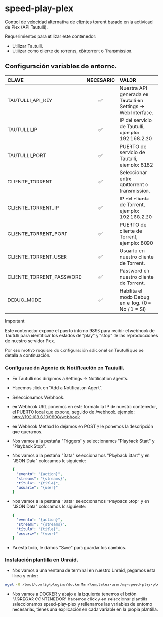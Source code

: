 # speed-play-plex

Control de velocidad alternativa de clientes torrent basado en la actividad de Plex (API Tautulli).

Requerimientos para utilizar este contenedor:

- Utilizar Tautulli.
- Utilizar como cliente de torrents, qBittorrent o Transmission.

## Configuración variables de entorno.

| CLAVE                   | NECESARIO | VALOR                                                                     |
| :---------------------- | :-------: | :------------------------------------------------------------------------ |
| TAUTULLI_API_KEY        |     ✅    | Nuestra API generada en Tautulli en Settings -> Web Interface.            |
| TAUTULLI_IP             |     ✅    | IP del servicio de Tautulli, ejemplo: 192.168.2.20                        |
| TAUTULLI_PORT           |     ✅    | PUERTO del servicio de Tautulli, ejemplo: 8182                            |
| CLIENTE_TORRENT         |     ✅    | Seleccionar entre qbittorrent o transmission.                             |
| CLIENTE_TORRENT_IP      |     ✅    | IP del cliente de Torrent, ejemplo: 192.168.2.20                          |
| CLIENTE_TORRENT_PORT    |     ✅    | PUERTO del cliente de Torrent, ejemplo: 8090                              |
| CLIENTE_TORRENT_USER    |     ✅    | Usuario en nuestro cliente de Torrent.                                    |
| CLIENTE_TORRENT_PASSWORD|     ✅    | Password en nuestro cliente de Torrent.                                   |
| DEBUG_MODE                   |     ✅    | Habilita el modo Debug en el log. (0 = No / 1 = Si)                       |



  > [!IMPORTANT]
  > Este contenedor expone el puerto interno 9898 para recibir el webhook de Tautulli para identificar los estados de "play" y "stop" de las reproducciones de nuestro servidor Plex. 
  > 
  > Por ese motivo requiere de configuración adicional en Tautulli que se detalla a continuación.
  > 


### Configuración Agente de Notificación en Tautulli.

- En Tautulli nos dirigimos a Settings -> Notification Agents.
- Hacemos click en "Add a Notification Agent".
- Seleccionamos Webhook.
- en Webhook URL ponemos en este formato la IP de nuestro contenedor, el PUERTO local que expone, seguido de /webhook.  ejemplo: http://192.168.6.19:9898/webhook
- en Webhook Method lo dejamos en POST y le ponemos la descripción que queramos.
- Nos vamos a la pestaña "Triggers" y seleccionamos "Playback Start" y "Playback Stop".
- Nos vamos a la pestaña "Data" seleccionamos "Playback Start" y en "JSON Data" colocamos lo siguiente:

  ```yaml
  {
    "evento": "{action}",
    "streams": "{streams}",
    "título": "{title}",
    "usuario": "{user}"
  }
  ```
- Nos vamos a la pestaña "Data" seleccionamos "Playback Stop" y en "JSON Data" colocamos lo siguiente:

  ```yaml
  {
    "evento": "{action}",
    "streams": "{streams}",
    "título": "{title}",
    "usuario": "{user}"
  }
  ```
- Ya está todo, le damos "Save" para guardar los cambios. 

### Instalación plantilla en Unraid.

- Nos vamos a una ventana de terminal en nuestro Unraid, pegamos esta línea y enter:
```sh
wget -O /boot/config/plugins/dockerMan/templates-user/my-speed-play-plex.xml https://raw.githubusercontent.com/unraiders/speed-play-plex/refs/heads/main/my-speed-play-plex.xml
```
- Nos vamos a DOCKER y abajo a la izquierda tenemos el botón "AGREGAR CONTENEDOR" hacemos click y en seleccionar plantilla seleccionamos speed-play-plex y rellenamos las variables de entorno necesarias, tienes una explicación en cada variable en la propia plantilla.
